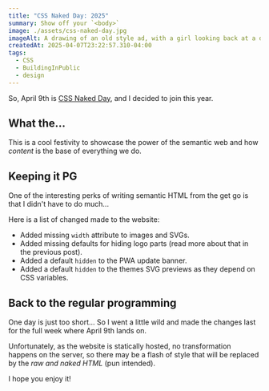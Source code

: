 ```yaml
---
title: "CSS Naked Day: 2025"
summary: Show off your `<body>`
image: ./assets/css-naked-day.jpg
imageAlt: A drawing of an old style ad, with a girl looking back at a dog, the dog is pulling the girl's bikini bottom. Overlaid on the girl's butt is the word "CSS".
createdAt: 2025-04-07T23:22:57.310-04:00
tags:
  - CSS
  - BuildingInPublic
  - design
---
```


So, April 9th is [CSS Naked Day](https://css-naked-day.org/), and I decided to join this year.

## What the...

This is a cool festivity to showcase the power of the semantic web and how _content_ is the base of everything we do.

## Keeping it PG

One of the interesting perks of writing semantic HTML from the get go is that I didn't have to do much...

Here is a list of changed made to the website:

- Added missing `width` attribute to images and SVGs.
- Added missing defaults for hiding logo parts (read more about that in the previous post).
- Added a default `hidden` to the PWA update banner.
- Added a default `hidden` to the themes SVG previews as they depend on CSS variables.

## Back to the regular programming

One day is just too short... So I went a little wild and made the changes last for the full week where April 9th lands on.

Unfortunately, as the website is statically hosted, no transformation happens on the server, so there may be a flash of style that will be replaced by the _raw and naked HTML_ (pun intended).

I hope you enjoy it!
